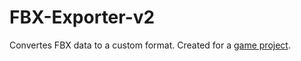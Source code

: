 # FBX-Exporter-v2

Convertes FBX data to a custom format.
Created for a [game project](https://github.com/StevenCederrand/Night-of-the-Wizardlings).
